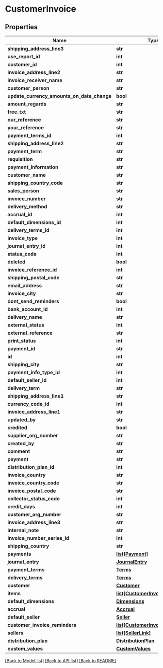 # CustomerInvoice

## Properties
Name | Type | Description | Notes
------------ | ------------- | ------------- | -------------
**shipping_address_line3** | **str** |  | [optional] 
**use_report_id** | **int** |  | [optional] 
**customer_id** | **int** |  | [optional] 
**invoice_address_line2** | **str** |  | [optional] 
**invoice_receiver_name** | **str** |  | [optional] 
**customer_person** | **str** |  | [optional] 
**update_currency_amounts_on_date_change** | **bool** |  | [optional] 
**amount_regards** | **str** |  | [optional] 
**free_txt** | **str** |  | [optional] 
**our_reference** | **str** |  | [optional] 
**your_reference** | **str** |  | [optional] 
**payment_terms_id** | **int** |  | [optional] 
**shipping_address_line2** | **str** |  | [optional] 
**payment_term** | **str** |  | [optional] 
**requisition** | **str** |  | [optional] 
**payment_information** | **str** |  | [optional] 
**customer_name** | **str** |  | [optional] 
**shipping_country_code** | **str** |  | [optional] 
**sales_person** | **str** |  | [optional] 
**invoice_number** | **str** |  | [optional] 
**delivery_method** | **str** |  | [optional] 
**accrual_id** | **int** |  | [optional] 
**default_dimensions_id** | **int** |  | [optional] 
**delivery_terms_id** | **int** |  | [optional] 
**invoice_type** | **int** |  | [optional] 
**journal_entry_id** | **int** |  | [optional] 
**status_code** | **int** |  | [optional] 
**deleted** | **bool** |  | [optional] 
**invoice_reference_id** | **int** |  | [optional] 
**shipping_postal_code** | **str** |  | [optional] 
**email_address** | **str** |  | [optional] 
**invoice_city** | **str** |  | [optional] 
**dont_send_reminders** | **bool** |  | [optional] 
**bank_account_id** | **int** |  | [optional] 
**delivery_name** | **str** |  | [optional] 
**external_status** | **int** |  | [optional] 
**external_reference** | **str** |  | [optional] 
**print_status** | **int** |  | [optional] 
**payment_id** | **str** |  | [optional] 
**id** | **int** |  | [optional] 
**shipping_city** | **str** |  | [optional] 
**payment_info_type_id** | **int** |  | [optional] 
**default_seller_id** | **int** |  | [optional] 
**delivery_term** | **str** |  | [optional] 
**shipping_address_line1** | **str** |  | [optional] 
**currency_code_id** | **int** |  | [optional] 
**invoice_address_line1** | **str** |  | [optional] 
**updated_by** | **str** |  | [optional] 
**credited** | **bool** |  | [optional] 
**supplier_org_number** | **str** |  | [optional] 
**created_by** | **str** |  | [optional] 
**comment** | **str** |  | [optional] 
**payment** | **str** |  | [optional] 
**distribution_plan_id** | **int** |  | [optional] 
**invoice_country** | **str** |  | [optional] 
**invoice_country_code** | **str** |  | [optional] 
**invoice_postal_code** | **str** |  | [optional] 
**collector_status_code** | **int** |  | [optional] 
**credit_days** | **int** |  | [optional] 
**customer_org_number** | **str** |  | [optional] 
**invoice_address_line3** | **str** |  | [optional] 
**internal_note** | **str** |  | [optional] 
**invoice_number_series_id** | **int** |  | [optional] 
**shipping_country** | **str** |  | [optional] 
**payments** | [**list[Payment]**](Payment.md) |  | [optional] 
**journal_entry** | [**JournalEntry**](JournalEntry.md) |  | [optional] 
**payment_terms** | [**Terms**](Terms.md) |  | [optional] 
**delivery_terms** | [**Terms**](Terms.md) |  | [optional] 
**customer** | [**Customer**](Customer.md) |  | [optional] 
**items** | [**list[CustomerInvoiceItem]**](CustomerInvoiceItem.md) |  | [optional] 
**default_dimensions** | [**Dimensions**](Dimensions.md) |  | [optional] 
**accrual** | [**Accrual**](Accrual.md) |  | [optional] 
**default_seller** | [**Seller**](Seller.md) |  | [optional] 
**customer_invoice_reminders** | [**list[CustomerInvoiceReminder]**](CustomerInvoiceReminder.md) |  | [optional] 
**sellers** | [**list[SellerLink]**](SellerLink.md) |  | [optional] 
**distribution_plan** | [**DistributionPlan**](DistributionPlan.md) |  | [optional] 
**custom_values** | [**CustomValues**](CustomValues.md) |  | [optional] 

[[Back to Model list]](../README.md#documentation-for-models) [[Back to API list]](../README.md#documentation-for-api-endpoints) [[Back to README]](../README.md)

